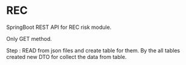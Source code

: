 # REC
SpringBoot REST API for REC risk module.

Only GET method. 

Step : READ from json files and create table for them. 
By the all tables created new DTO for collect the data from table. 
